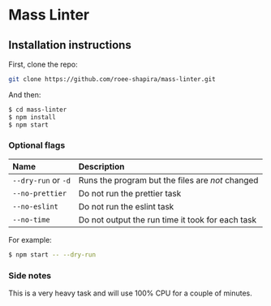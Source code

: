 # Mass Linter

## Installation instructions

First, clone the repo:

```bash
git clone https://github.com/roee-shapira/mass-linter.git
```

And then:

```bash
$ cd mass-linter
$ npm install
$ npm start
```

### Optional flags

| Name                | Description                                      |
| :------------------ | :----------------------------------------------- |
| `--dry-run` or `-d` | Runs the program but the files are *not* changed |
| `--no-prettier`     | Do not run the prettier task                     |
| `--no-eslint`       | Do not run the eslint task                       |
| `--no-time`         | Do not output the run time it took for each task |


For example:

```bash
$ npm start -- --dry-run
```

### Side notes

This is a very heavy task and will use 100% CPU for a couple of minutes.
